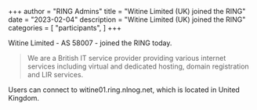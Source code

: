 +++
author = "RING Admins"
title = "Witine Limited (UK) joined the RING"
date = "2023-02-04"
description = "Witine Limited (UK) joined the RING"
categories = [
    "participants",
]
+++

Witine Limited - AS 58007 - joined the RING today.

> We are a British IT service provider providing various internet services including virtual and dedicated hosting, domain registration and LIR services.

Users can connect to witine01.ring.nlnog.net, which is located in United Kingdom.
